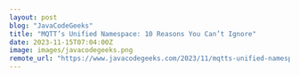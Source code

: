 ```yaml
---
layout: post
blog: "JavaCodeGeeks"
title: "MQTT’s Unified Namespace: 10 Reasons You Can’t Ignore"
date: 2023-11-15T07:04:00Z
image: images/javacodegeeks.png
remote_url: "https://www.javacodegeeks.com/2023/11/mqtts-unified-namespace-10-reasons-you-cant-ignore.html"
---
```

